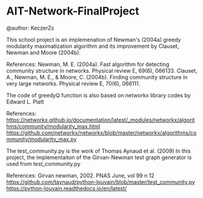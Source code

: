 # AIT-Network-FinalProject

@author: KeczerZs

This school project is an implemenation of Newman's (2004a) greedy modularity
maximatization algorithm and its improvement by Clauset, Newman and Moore (2004b). 

References:
Newman, M. E. (2004a). Fast algorithm for detecting community structure in networks. Physical review E, 69(6), 066133.
Clauset, A., Newman, M. E., & Moore, C. (2004b). Finding community structure in very large networks. Physical review E, 70(6), 066111.

The code of greedyQ function is also based on networkx library codes by Edward L. Platt

References: 
https://networkx.github.io/documentation/latest/_modules/networkx/algorithms/community/modularity_max.html
https://github.com/networkx/networkx/blob/master/networkx/algorithms/community/modularity_max.py

The test_community.py is the work of Thomas Aynaud et al. (2009)
In this project, the implementaiton of the Girvan-Newman test graph generator is used from test_community.py

References:
Girvan newman, 2002. PNAS June, vol 99 n 12
https://github.com/taynaud/python-louvain/blob/master/test_community.py
https://python-louvain.readthedocs.io/en/latest/

